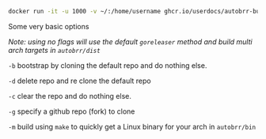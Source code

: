 
```bash
docker run -it -u 1000 -v ~/:/home/username ghcr.io/userdocs/autobrr-build:latest build.sh
```

Some very basic options

*Note: using no flags will use the default `goreleaser` method and build multi arch targets in `autobrr/dist`*

`-b` bootstrap by cloning the default repo and do nothing else.

`-d` delete repo and re clone the default repo

`-c` clear the repo and do nothing else.

`-g` specify a github repo (fork) to clone

`-m` build using `make` to quickly get a Linux binary for your arch in `autobrr/bin`